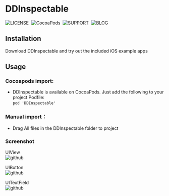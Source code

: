 
# DDInspectable

[![LICENSE](https://img.shields.io/badge/license-MIT-green.svg?style=flat)](https://github.com/dd2333/DDInspectable/blob/master/LICENSE)&nbsp;
[![CocoaPods](http://img.shields.io/cocoapods/v/DDInspectable.svg?style=flat)](http://cocoapods.org/?q=DDInspectable)&nbsp;
[![SUPPORT](https://img.shields.io/badge/support-iOS%207%2B%20-blue.svg?style=flat)](https://en.wikipedia.org/wiki/IOS_7)&nbsp;
[![BLOG](https://img.shields.io/badge/blog-www.dd2333.com-orange.svg?style=flat)](http://www.dd2333.com)&nbsp;
  
Installation
-----------------------------------
  Download DDInspectable and try out the included iOS example apps<br />

Usage
-----------------------------------

### Cocoapods import:
* DDInspectable is available on CocoaPods. Just add the following to your project Podfile:<br />
  ```pod 'DDInspectable' ```

### Manual import：
* Drag All files in the DDInspectable folder to project<br />

### Screenshot

UIView<br />
![github](https://github.com/dd2333/DDInspectable/blob/master/Examples/UIView.png "UIView")

UIButton<br />
![github](https://github.com/dd2333/DDInspectable/blob/master/Examples/UIButton.png "UIButton")

UITextField<br />
![github](https://github.com/dd2333/DDInspectable/blob/master/Examples/UITextField.png "UITextField")
